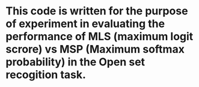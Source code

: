 # This code is written for the purpose of experiment in evaluating the performance of MLS (maximum logit scrore) vs MSP (Maximum softmax probability) in the Open set recogition task.
